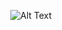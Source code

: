 <div align="center">

![Alt Text](https://media.giphy.com/media/gIsyrbpmXzYZ3OH6l5/giphy.gif)

 </div>
